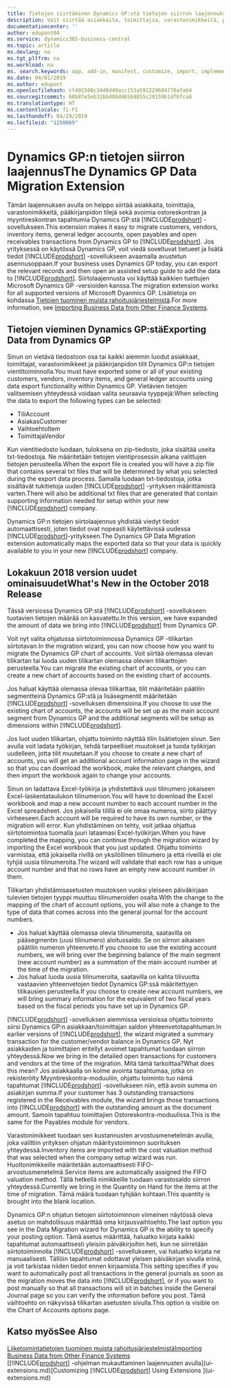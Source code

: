 ```yaml
---
title: Tietojen siirtäminen Dynamics GP:stä tietojen siirron laajennuksella | Microsoft Docs
description: Voit siirtää asiakkaita, toimittajia, varastonimikkeitä, pääkirjanpidon tilejä sekä avoimia ostoreskontran ja myyntireskontran tapahtumia Dynamics GP:stä Business Centraliin Dynamics GP:n tietojen siirron laajennuksella.
documentationcenter: ''
author: edupont04
ms.service: dynamics365-business-central
ms.topic: article
ms.devlang: na
ms.tgt_pltfrm: na
ms.workload: na
ms. search.keywords: app, add-in, manifest, customize, import, implement
ms.date: 04/01/2019
ms.author: edupont
ms.openlocfilehash: cf401500c34d8d40acc153a591229684770afa64
ms.sourcegitcommit: 60b87e5eb32bb408dd65b9855c29159b1dfbfca8
ms.translationtype: HT
ms.contentlocale: fi-FI
ms.lasthandoff: 04/29/2019
ms.locfileid: "1250069"
---
```

# <a name="the-dynamics-gp-data-migration-extension"></a><span data-ttu-id="e859d-103">Dynamics GP:n tietojen siirron laajennus</span><span class="sxs-lookup"><span data-stu-id="e859d-103">The Dynamics GP Data Migration Extension</span></span> 
<span data-ttu-id="e859d-104">Tämän laajennuksen avulla on helppo siirtää asiakkaita, toimittajia, varastonimikkeitä, pääkirjanpidon tilejä sekä avoimia ostoreskontran ja myyntireskontran tapahtumia Dynamics GP:stä [!INCLUDE[prodshort](includes/prodshort.md)] -sovellukseen.</span><span class="sxs-lookup"><span data-stu-id="e859d-104">This extension makes it easy to migrate customers, vendors, inventory items, general ledger accounts, open payables and open receivables transactions from Dynamics GP to [!INCLUDE[prodshort](includes/prodshort.md)].</span></span> <span data-ttu-id="e859d-105">Jos yrityksessä on käytössä Dynamics GP, voit viedä soveltuvat tietueet ja lisätä tiedot [!INCLUDE[prodshort](includes/prodshort.md)] -sovellukseen avaamalla avustetun asennusoppaan.</span><span class="sxs-lookup"><span data-stu-id="e859d-105">If your business uses Dynamics GP today, you can export the relevant records and then open an assisted setup guide to add the data to [!INCLUDE[prodshort](includes/prodshort.md)].</span></span> <span data-ttu-id="e859d-106">Siirtolaajennusta voi käyttää kaikkien tuettujen Microsoft Dynamics GP -versioiden kanssa.</span><span class="sxs-lookup"><span data-stu-id="e859d-106">The migration extension works for all supported versions of Microsoft Dyanmics GP.</span></span> <span data-ttu-id="e859d-107">Lisätietoja on kohdassa [Tietojen tuominen muista rahoitusjärjestelmistä](across-import-data-configuration-packages.md).</span><span class="sxs-lookup"><span data-stu-id="e859d-107">For more information, see [Importing Business Data from Other Finance Systems](across-import-data-configuration-packages.md).</span></span>

## <a name="exporting-data-from-dynamics-gp"></a><span data-ttu-id="e859d-108">Tietojen vieminen Dynamics GP:stä</span><span class="sxs-lookup"><span data-stu-id="e859d-108">Exporting Data from Dynamics GP</span></span>
<span data-ttu-id="e859d-109">Sinun on vietävä tiedostoon osa tai kaikki aiemmin luodut asiakkaat, toimittajat, varastonimikkeet ja pääkirjanpidon tilit Dynamics GP:n tietojen vientitoiminnolla.</span><span class="sxs-lookup"><span data-stu-id="e859d-109">You must have exported some or all of your existing customers, vendors, inventory items, and general ledger accounts using data export functionality within Dynamics GP.</span></span> <span data-ttu-id="e859d-110">Vietävien tietojen valitsemisen yhteydessä voidaan valita seuraavia tyyppejä:</span><span class="sxs-lookup"><span data-stu-id="e859d-110">When selecting the data to export the following types can be selected:</span></span>

* <span data-ttu-id="e859d-111">Tili</span><span class="sxs-lookup"><span data-stu-id="e859d-111">Account</span></span>  
* <span data-ttu-id="e859d-112">Asiakas</span><span class="sxs-lookup"><span data-stu-id="e859d-112">Customer</span></span>  
* <span data-ttu-id="e859d-113">Vaihtoehto</span><span class="sxs-lookup"><span data-stu-id="e859d-113">Item</span></span>  
* <span data-ttu-id="e859d-114">Toimittaja</span><span class="sxs-lookup"><span data-stu-id="e859d-114">Vendor</span></span>  

<span data-ttu-id="e859d-115">Kun vientitiedosto luodaan, tuloksena on zip-tiedosto, joka sisältää useita txt-tiedostoja. Ne määritetään tietojen vientiprosessin aikana valittujen tietojen perusteella.</span><span class="sxs-lookup"><span data-stu-id="e859d-115">When the export file is created you will have a zip file that contains several txt files that will be determined by what you selected during the export data process.</span></span>  <span data-ttu-id="e859d-116">Samalla luodaan txt-tiedostoja, jotka sisältävät tukitietoja uuden [!INCLUDE[prodshort](includes/prodshort.md)] -yrityksen määrittämistä varten.</span><span class="sxs-lookup"><span data-stu-id="e859d-116">There will also be additional txt files that are generated that contain supporting information needed for setup within your new [!INCLUDE[prodshort](includes/prodshort.md)] company.</span></span>

<span data-ttu-id="e859d-117">Dynamics GP:n tietojen siirtolaajennus yhdistää viedyt tiedot automaattisesti, joten tiedot ovat nopeasti käytettävissä uudessa [!INCLUDE[prodshort](includes/prodshort.md)]-yritykseen.</span><span class="sxs-lookup"><span data-stu-id="e859d-117">The Dynamics GP Data Migration extension automatically maps the exported data so that your data is quickly available to you in your new [!INCLUDE[prodshort](includes/prodshort.md)] company.</span></span>

## <a name="whats-new-in-the-october-2018-release"></a><span data-ttu-id="e859d-118">Lokakuun 2018 version uudet ominaisuudet</span><span class="sxs-lookup"><span data-stu-id="e859d-118">What's New in the October 2018 Release</span></span>

<span data-ttu-id="e859d-119">Tässä versiossa Dynamics GP:stä [!INCLUDE[prodshort](includes/prodshort.md)] -sovellukseen tuotavien tietojen määrää on kasvatettu.</span><span class="sxs-lookup"><span data-stu-id="e859d-119">In this version, we have expanded the amount of data we bring into [!INCLUDE[prodshort](includes/prodshort.md)] from Dynamics GP.</span></span>

<span data-ttu-id="e859d-120">Voit nyt valita ohjatussa siirtotoiminnossa Dynamics GP -tilikartan siirtotavan.</span><span class="sxs-lookup"><span data-stu-id="e859d-120">In the migration wizard, you can now choose how you want to migrate the Dynamics GP chart of accounts.</span></span> <span data-ttu-id="e859d-121">Voit siirtää olemassa olevan tilikartan tai luoda uuden tilikartan olemassa olevien tilikarttojen perusteella.</span><span class="sxs-lookup"><span data-stu-id="e859d-121">You can migrate the existing chart of accounts, or you can create a new chart of accounts based on the existing chart of accounts.</span></span>  

<span data-ttu-id="e859d-122">Jos haluat käyttää olemassa olevaa tilikarttaa, tilit määritetään päätilin segmentteinä Dynamics GP:stä ja lisäsegmentit määritetään [!INCLUDE[prodshort](includes/prodshort.md)] -sovelluksen dimensioina.</span><span class="sxs-lookup"><span data-stu-id="e859d-122">If you choose to use the existing chart of accounts, the accounts will be set up as the main account segment from Dynamics GP and the additional segments will be setup as dimensions within [!INCLUDE[prodshort](includes/prodshort.md)].</span></span>  

<span data-ttu-id="e859d-123">Jos luot uuden tilikartan, ohjattu toiminto näyttää tilin lisätietojen sivun. Sen avulla voit ladata työkirjan, tehdä tarpeelliset muutokset ja tuoda työkirjan uudelleen, jotta tilit muutetaan.</span><span class="sxs-lookup"><span data-stu-id="e859d-123">If you choose to create a new chart of accounts, you will get an additional account information page in the wizard so that you can download the workbook, make the relevant changes, and then import the workbook again to change your accounts.</span></span>  

<span data-ttu-id="e859d-124">Sinun on ladattava Excel-työkirja ja yhdistettävä uusi tilinumero jokaiseen Excel-laskentataulukon tilinumeroon.</span><span class="sxs-lookup"><span data-stu-id="e859d-124">You will have to download the Excel workbook and map a new account number to each account number in the Excel spreadsheet.</span></span> <span data-ttu-id="e859d-125">Jos jokaisella tilillä ei ole omaa numeroa, siirto päättyy virheeseen.</span><span class="sxs-lookup"><span data-stu-id="e859d-125">Each account will be required to have its own number, or the migration will error.</span></span> <span data-ttu-id="e859d-126">Kun yhdistäminen on tehty, voit jatkaa ohjattua siirtotoimintoa tuomalla juuri lataamasi Excel-työkirjan.</span><span class="sxs-lookup"><span data-stu-id="e859d-126">When you have completed the mapping, you can continue through the migration wizard by importing the Excel workbook that you just updated.</span></span> <span data-ttu-id="e859d-127">Ohjattu toiminto varmistaa, että jokaisella rivillä on yksilöllinen tilinumero ja että riveillä ei ole tyhjiä uusia tilinumeroita.</span><span class="sxs-lookup"><span data-stu-id="e859d-127">The wizard will validate that each row has a unique account number and that no rows have an empty new account number in them.</span></span>  

<span data-ttu-id="e859d-128">Tilikartan yhdistämisasetusten muutoksen vuoksi yleiseen päiväkirjaan tulevien tietojen tyyppi muuttuu tilinumeroiden osalta.</span><span class="sxs-lookup"><span data-stu-id="e859d-128">With the change to the mapping of the chart of account options, you will also note a change to the type of data that comes across into the general journal for the account numbers.</span></span>  

- <span data-ttu-id="e859d-129">Jos haluat käyttää olemassa olevia tilinumeroita, saatavilla on pääsegmentin (uusi tilinumero) aloitussaldo. Se on siirron aikaisen päätilin numeron yhteenveto.</span><span class="sxs-lookup"><span data-stu-id="e859d-129">If you choose to use the existing account numbers, we will bring over the beginning balance of the main segment (new account number) as a summation of the main account number at the time of the migration.</span></span>  
- <span data-ttu-id="e859d-130">Jos haluat luoda uusia tilinumeroita, saatavilla on kahta tilivuotta vastaavien yhteenvetojen tiedot Dynamics GP:ssä määritettyjen tilikausien perusteella.</span><span class="sxs-lookup"><span data-stu-id="e859d-130">If you choose to create new account numbers, we will bring summary information for the equivalent of two fiscal years based on the fiscal periods you have set up in Dynamics GP.</span></span>

<span data-ttu-id="e859d-131">[!INCLUDE[prodshort](includes/prodshort.md)] -sovelluksen aiemmissa versioissa ohjattu toiminto siirsi Dynamics GP:n asiakkaan/toimittajan saldon yhteenvetotapahtuman.</span><span class="sxs-lookup"><span data-stu-id="e859d-131">In earlier versions of [!INCLUDE[prodshort](includes/prodshort.md)], the wizard migrated a summary transaction for the customer/vendor balance in Dynamics GP.</span></span> <span data-ttu-id="e859d-132">Nyt asiakkaiden ja toimittajien eritellyt avoimet tapahtumat tuodaan siirron yhteydessä.</span><span class="sxs-lookup"><span data-stu-id="e859d-132">Now we bring in the detailed open transactions for customers and vendors at the time of the migration.</span></span> <span data-ttu-id="e859d-133">Mitä tämä tarkoittaa?</span><span class="sxs-lookup"><span data-stu-id="e859d-133">What does this mean?</span></span> <span data-ttu-id="e859d-134">Jos asiakkaalla on kolme avointa tapahtumaa, jotka on rekisteröity Myyntireskontra-moduuliin, ohjattu toiminto tuo nämä tapahtumat [!INCLUDE[prodshort](includes/prodshort.md)] -sovellukseen niin, että avoin summa on asiakirjan summa.</span><span class="sxs-lookup"><span data-stu-id="e859d-134">If your customer has 3 outstanding transactions registered in the Receivables module, the wizard brings those transactions into [!INCLUDE[prodshort](includes/prodshort.md)] with the outstanding amount as the document amount.</span></span> <span data-ttu-id="e859d-135">Samoin tapahtuu toimittajien Ostoreskontra-moduulissa.</span><span class="sxs-lookup"><span data-stu-id="e859d-135">This is the same for the Payables module for vendors.</span></span>  

<span data-ttu-id="e859d-136">Varastonimikkeet tuodaan sen kustannusten arvostusmenetelmän avulla, joka valittiin yrityksen ohjatun määritystoiminnon suorituksen yhteydessä.</span><span class="sxs-lookup"><span data-stu-id="e859d-136">Inventory items are imported with the cost valuation method that was selected when the company setup wizard was run.</span></span> <span data-ttu-id="e859d-137">Huoltonimikkeille määritetään automaattisesti FIFO-arvostusmenetelmä.</span><span class="sxs-lookup"><span data-stu-id="e859d-137">Service items are automatically assigned the FIFO valuation method.</span></span> <span data-ttu-id="e859d-138">Tällä hetkellä nimikkeille tuodaan varastosaldo siirron yhteydessä.</span><span class="sxs-lookup"><span data-stu-id="e859d-138">Currently we bring in the Quantity on Hand for the items at the time of migration.</span></span>  <span data-ttu-id="e859d-139">Tämä määrä tuodaan tyhjään kohtaan.</span><span class="sxs-lookup"><span data-stu-id="e859d-139">This quantity is brought into the blank location.</span></span>  

<span data-ttu-id="e859d-140">Dynamics GP:n ohjatun tietojen siirtotoiminnon viimeinen näytössä oleva asetus on mahdollisuus määrittää oma kirjausvaihtoehto.</span><span class="sxs-lookup"><span data-stu-id="e859d-140">The last option you see in the Data Migration wizard for Dynamics GP is the ability to specify your posting option.</span></span> <span data-ttu-id="e859d-141">Tämä asetus määrittää, haluatko kirjata kaikki tapahtumat automaattisesti yleisiin päiväkirjoihin heti, kun ne siirretään siirtotoiminnolla [!INCLUDE[prodshort](includes/prodshort.md)] -sovellukseen, vai haluatko kirjata ne manuaalisesti. Tällöin tapahtumat odottavat yleisen päiväkirjan sivulla erinä, ja voit tarkistaa niiden tiedot ennen kirjaamista.</span><span class="sxs-lookup"><span data-stu-id="e859d-141">This setting specifies if you want to automatically post all transactions in the general journals as soon as the migration moves the data into [!INCLUDE[prodshort](includes/prodshort.md)], or if you want to post manually so that all transactions will sit in batches inside the General Journal page so you can verify the information before you post.</span></span> <span data-ttu-id="e859d-142">Tämä vaihtoehto on näkyvissä tilikartan asetusten sivulla.</span><span class="sxs-lookup"><span data-stu-id="e859d-142">This option is visible on the Chart of Accounts options page.</span></span>


## <a name="see-also"></a><span data-ttu-id="e859d-143">Katso myös</span><span class="sxs-lookup"><span data-stu-id="e859d-143">See Also</span></span>
[<span data-ttu-id="e859d-144">Liiketoimintatietojen tuominen muista rahoitusjärjestelmistä</span><span class="sxs-lookup"><span data-stu-id="e859d-144">Importing Business Data from Other Finance Systems</span></span>](across-import-data-configuration-packages.md)  
<span data-ttu-id="e859d-145">[[!INCLUDE[prodshort](includes/prodshort.md)] -ohjelman mukauttaminen laajennusten avulla](ui-extensions.md)</span><span class="sxs-lookup"><span data-stu-id="e859d-145">[Customizing [!INCLUDE[prodshort](includes/prodshort.md)] Using Extensions ](ui-extensions.md)</span></span>  

